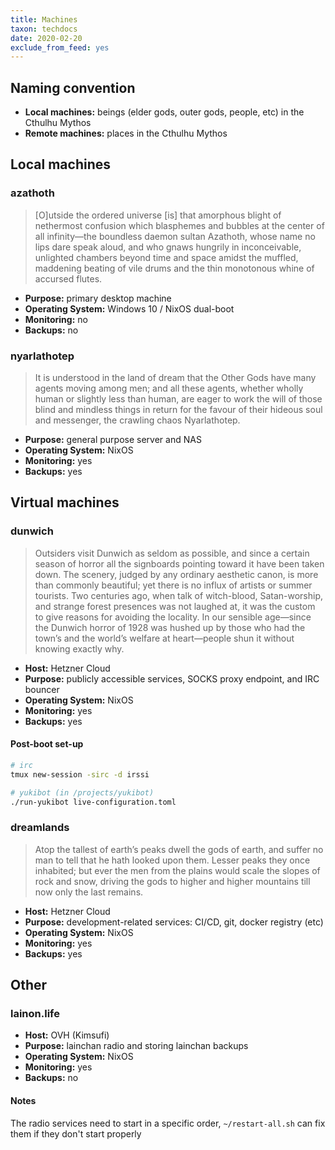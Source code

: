 ```yaml
---
title: Machines
taxon: techdocs
date: 2020-02-20
exclude_from_feed: yes
---
```


Naming convention
-----------------

- **Local machines:** beings (elder gods, outer gods, people, etc) in the Cthulhu Mythos
- **Remote machines:** places in the Cthulhu Mythos

Local machines
--------------

### azathoth

> [O]utside the ordered universe [is] that amorphous blight of nethermost confusion which blasphemes
> and bubbles at the center of all infinity—the boundless daemon sultan Azathoth, whose name no lips
> dare speak aloud, and who gnaws hungrily in inconceivable, unlighted chambers beyond time and
> space amidst the muffled, maddening beating of vile drums and the thin monotonous whine of
> accursed flutes.

- **Purpose:** primary desktop machine
- **Operating System:** Windows 10 / NixOS dual-boot
- **Monitoring:** no
- **Backups:** no

### nyarlathotep

> It is understood in the land of dream that the Other Gods have many agents moving among men; and
> all these agents, whether wholly human or slightly less than human, are eager to work the will of
> those blind and mindless things in return for the favour of their hideous soul and messenger, the
> crawling chaos Nyarlathotep.

- **Purpose:** general purpose server and NAS
- **Operating System:** NixOS
- **Monitoring:** yes
- **Backups:** yes

Virtual machines
----------------

### dunwich

> Outsiders visit Dunwich as seldom as possible, and since a certain
> season of horror all the signboards pointing toward it have been
> taken down. The scenery, judged by any ordinary aesthetic canon, is
> more than commonly beautiful; yet there is no influx of artists or
> summer tourists. Two centuries ago, when talk of witch-blood,
> Satan-worship, and strange forest presences was not laughed at, it
> was the custom to give reasons for avoiding the locality. In our
> sensible age—since the Dunwich horror of 1928 was hushed up by those
> who had the town’s and the world’s welfare at heart—people shun it
> without knowing exactly why.

- **Host:** Hetzner Cloud
- **Purpose:** publicly accessible services, SOCKS proxy endpoint, and IRC bouncer
- **Operating System:** NixOS
- **Monitoring:** yes
- **Backups:** yes

#### Post-boot set-up

```bash
# irc
tmux new-session -sirc -d irssi

# yukibot (in /projects/yukibot)
./run-yukibot live-configuration.toml
```

### dreamlands

> Atop the tallest of earth’s peaks dwell the gods of earth, and
> suffer no man to tell that he hath looked upon them. Lesser peaks
> they once inhabited; but ever the men from the plains would scale
> the slopes of rock and snow, driving the gods to higher and higher
> mountains till now only the last remains.

- **Host:** Hetzner Cloud
- **Purpose:** development-related services: CI/CD, git, docker registry (etc)
- **Operating System:** NixOS
- **Monitoring:** yes
- **Backups:** yes

Other
-----

### lainon.life

- **Host:** OVH (Kimsufi)
- **Purpose:** lainchan radio and storing lainchan backups
- **Operating System:** NixOS
- **Monitoring:** yes
- **Backups:** no

#### Notes

The radio services need to start in a specific order,
`~/restart-all.sh` can fix them if they don't start properly
